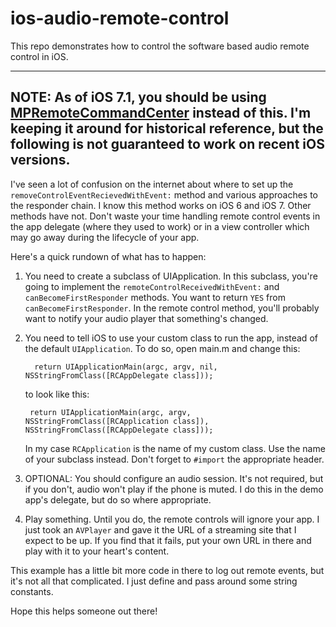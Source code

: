 ios-audio-remote-control
========================

This repo demonstrates how to control the software based audio remote control in iOS.

---
**NOTE:** As of iOS 7.1, you should be using [MPRemoteCommandCenter](https://developer.apple.com/library/ios/documentation/MediaPlayer/Reference/MPRemoteCommandCenter_Ref/) instead of this. I'm keeping it around for historical reference, but the following is not guaranteed to work on recent iOS versions. 
--- 


I've seen a lot of confusion on the internet about where to set up the `removeControlEventRecievedWithEvent:` method and various approaches to the responder chain. I know this method works on iOS 6 and iOS 7. Other methods have not. Don't waste your time handling remote control events in the app delegate (where they used to work) or in a view controller which may go away during the lifecycle of your app.

Here's a quick rundown of what has to happen:

1. You need to create a subclass of UIApplication. In this subclass, you're going to implement the `remoteControlReceivedWithEvent:` and `canBecomeFirstResponder` methods. You want to return `YES` from `canBecomeFirstResponder`. In the remote control method, you'll probably want to notify your audio player that something's changed. 

2. You need to tell iOS to use your custom class to run the app, instead of the default `UIApplication`. To do so, open main.m and change this:

         return UIApplicationMain(argc, argv, nil, NSStringFromClass([RCAppDelegate class]));

   to look like this:

        return UIApplicationMain(argc, argv, NSStringFromClass([RCApplication class]), NSStringFromClass([RCAppDelegate class]));

   In my case `RCApplication` is the name of my custom class. Use the name of your subclass instead. Don't forget to `#import` the appropriate header.

3. OPTIONAL: You should configure an audio session. It's not required, but if you don't, audio won't play if the phone is muted.  I do this in the demo app's delegate, but do so where appropriate.

4. Play something. Until you do, the remote controls will ignore your app. I just took an `AVPlayer` and gave it the URL of a streaming site that I expect to be up. If you find that it fails, put your own URL in there and play with it to your heart's content.

This example has a little bit more code in there to log out remote events, but it's not all that complicated. I just define and pass around some string constants. 

Hope this helps someone out there!
